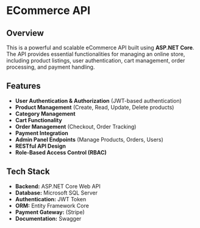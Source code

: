 # ECommerce API

## Overview
This is a powerful and scalable eCommerce API built using **ASP.NET Core**. The API provides essential functionalities for managing an online store, including product listings, user authentication, cart management, order processing, and payment handling.

## Features
- **User Authentication & Authorization** (JWT-based authentication)
- **Product Management** (Create, Read, Update, Delete products)
- **Category Management**
- **Cart Functionality**
- **Order Management** (Checkout, Order Tracking)
- **Payment Integration**
- **Admin Panel Endpoints** (Manage Products, Orders, Users)
- **RESTful API Design**
- **Role-Based Access Control (RBAC)**

## Tech Stack
- **Backend:** ASP.NET Core Web API
- **Database:** Microsoft SQL Server
- **Authentication:** JWT Token
- **ORM:** Entity Framework Core
- **Payment Gateway:** (Stripe)
- **Documentation:** Swagger

